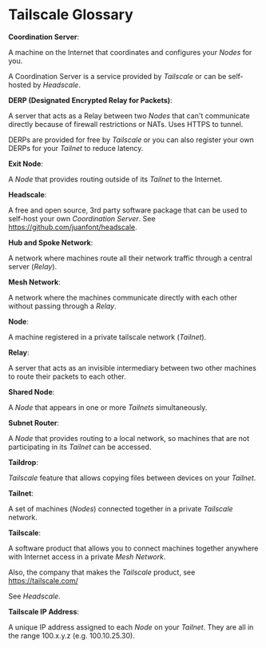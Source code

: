 # Tailscale Glossary

**Coordination Server**:

A machine on the Internet that coordinates and configures your
_Nodes_ for you.

A Coordination Server is a service provided by _Tailscale_ or
can be self-hosted by _Headscale_.

**DERP (Designated Encrypted Relay for Packets)**:

A server that acts as a Relay between two _Nodes_ that can't
communicate directly because of firewall restrictions or NATs.
Uses HTTPS to tunnel.

DERPs are provided for free by _Tailscale_ or you can also
register your own DERPs for your _Tailnet_ to reduce latency.

**Exit Node**:

A _Node_ that provides routing outside of its _Tailnet_ to
the Internet.

**Headscale**:

A free and open source, 3rd party software package that
can be used to self-host your own _Coordination Server_.
See https://github.com/juanfont/headscale.

**Hub and Spoke Network**:

A network where machines route all their network traffic through a
central server (_Relay_).

**Mesh Network**:

A network where the machines communicate directly with each other
without passing through a _Relay_.

**Node**:

A machine registered in a private tailscale network (_Tailnet_).

**Relay**:

A server that acts as an invisible intermediary between two
other machines to route their packets to each other.

**Shared Node**:

A _Node_ that appears in one or more _Tailnets_ simultaneously.

**Subnet Router**:

A _Node_ that provides routing to a local network, so machines that
are not participating in its _Tailnet_ can be accessed.

**Taildrop**:

_Tailscale_ feature that allows copying files between devices on
your _Tailnet_.

**Tailnet**:

A set of machines (_Nodes_) connected together in a private
_Tailscale_ network.

**Tailscale**:

A software product that allows you to connect machines together
anywhere with Internet access in a private _Mesh Network_.

Also, the company that makes the _Tailscale_ product, see
https://tailscale.com/

See _Headscale_.

**Tailscale IP Address**:

A unique IP address assigned to each _Node_ on your _Tailnet_.
They are all in the range 100.x.y.z (e.g. 100.10.25.30).
